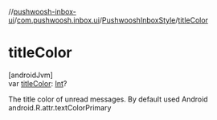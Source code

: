 //[pushwoosh-inbox-ui](../../../index.md)/[com.pushwoosh.inbox.ui](../index.md)/[PushwooshInboxStyle](index.md)/[titleColor](title-color.md)

# titleColor

[androidJvm]\
var [titleColor](title-color.md): [Int](https://kotlinlang.org/api/latest/jvm/stdlib/kotlin-stdlib/kotlin/-int/index.html)?

The title color of unread messages. By default used Android android.R.attr.textColorPrimary
